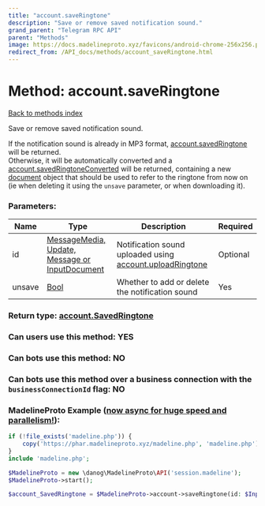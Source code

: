 ```yaml
---
title: "account.saveRingtone"
description: "Save or remove saved notification sound."
grand_parent: "Telegram RPC API"
parent: "Methods"
image: https://docs.madelineproto.xyz/favicons/android-chrome-256x256.png
redirect_from: /API_docs/methods/account_saveRingtone.html
---
```

# Method: account.saveRingtone
[Back to methods index](index.html)



Save or remove saved notification sound.

If the notification sound is already in MP3 format, [account.savedRingtone](../constructors/account.savedRingtone.html) will be returned.  
Otherwise, it will be automatically converted and a [account.savedRingtoneConverted](../constructors/account.savedRingtoneConverted.html) will be returned, containing a new [document](../constructors/document.html) object that should be used to refer to the ringtone from now on (ie when deleting it using the `unsave` parameter, or when downloading it).

### Parameters:

| Name     |    Type       | Description | Required |
|----------|---------------|-------------|----------|
|id|[MessageMedia, Update, Message or InputDocument](/API_docs/types/InputDocument.html) | Notification sound uploaded using [account.uploadRingtone](../methods/account.uploadRingtone.html) | Optional|
|unsave|[Bool](/API_docs/types/Bool.html) | Whether to add or delete the notification sound | Yes|


### Return type: [account.SavedRingtone](/API_docs/types/account.SavedRingtone.html)

### Can users use this method: **YES**


### Can bots use this method: **NO**


### Can bots use this method over a business connection with the `businessConnectionId` flag: **NO**


### MadelineProto Example ([now async for huge speed and parallelism!](https://docs.madelineproto.xyz/docs/ASYNC.html)):


```php
if (!file_exists('madeline.php')) {
    copy('https://phar.madelineproto.xyz/madeline.php', 'madeline.php');
}
include 'madeline.php';

$MadelineProto = new \danog\MadelineProto\API('session.madeline');
$MadelineProto->start();

$account_SavedRingtone = $MadelineProto->account->saveRingtone(id: $InputDocument, unsave: $Bool, );
```

